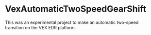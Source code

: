# VexAutomaticTwoSpeedGearShift
This was an experimental project to make an automatic two-speed transition on the VEX EDR platform.

